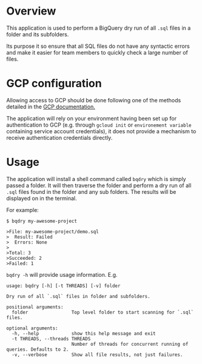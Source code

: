 # Overview

This application is used to perform a BigQuery dry run of all `.sql` files in a folder and its subfolders.

Its purpose it so ensure that all SQL files do not have any syntactic errors and make it easier for team members to quickly check a large number of files.

# GCP configuration

Allowing access to GCP should be done following one of the methods detailed in the [GCP documentation.](https://cloud.google.com/docs/authentication) 

The application will rely on your environment having been set up for authentication to GCP (e.g. through `gcloud init` or `environement variable` containing service account credentials), it does not provide a mechanism to receive authentication credentials directly.

# Usage

The application will install a shell command called `bqdry` which is simply passed a folder. It will then traverse the folder and perform a dry run of all `.sql` files found in the folder and any sub folders. The results will be displayed on in the terminal.

For example:
```
$ bqdry my-awesome-project

>File: my-awesome-project/demo.sql
>  Result: Failed
>  Errors: None
>
>Total: 3
>Succeeded: 2
>Failed: 1
```

`bqdry -h` will provide usage information. E.g.

```
usage: bqdry [-h] [-t THREADS] [-v] folder

Dry run of all `.sql` files in folder and subfolders.

positional arguments:
  folder                Top level folder to start scanning for `.sql` files.

optional arguments:
  -h, --help            show this help message and exit
  -t THREADS, --threads THREADS
                        Number of threads for concurrent running of queries. Defaults to 2.
  -v, --verbose         Show all file results, not just failures.
```




